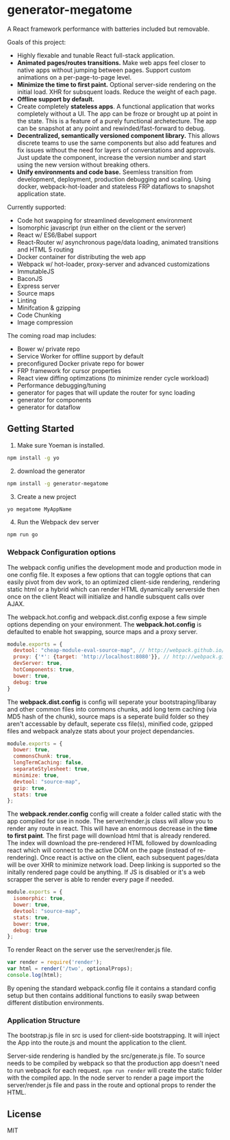 # generator-megatome 

A React framework performance with batteries included but removable.

Goals of this project:
* Highly flexable and tunable React full-stack application.
* **Animated pages/routes transitions.** Make web apps feel closer to native apps without jumping between pages. Support custom animations on a per-page-to-page level.
* **Minimize the time to first paint.** Optional server-side rendering on the initial load. XHR for subsquent loads. Reduce the weight of each page.
* **Offline support by default.**
* Create completely **stateless apps**. A functional application that works completely without a UI. The app can be froze or brought up at point in the state. This is a feature of a purely functional archetecture. The app can be snapshot at any point and rewinded/fast-forward to debug.
* **Decentralized, semantically versioned component library.** This allows discrete teams to use the same components but also add features and fix issues without the need for layers of converstations and approvals. Just update the component, increase the version number and start using the new version without breaking others.
* **Unify environments and code base.** Seemless transition from development, deployment, production debugging and scaling. Using docker, webpack-hot-loader and stateless FRP dataflows to snapshot application state.

Currently supported:
* Code hot swapping for streamlined development environment
* Isomorphic javascript (run either on the client or the server)
* React w/ ES6/Babel support
* React-Router w/ asynchronous page/data loading, animated transitions and HTML 5 routing
* Docker container for distributing the web app
* Webpack w/ hot-loader, proxy-server and advanced customizations
* ImmutableJS
* BaconJS
* Express server
* Source maps
* Linting
* Minifcation & gzipping
* Code Chunking 
* Image compression

The coming road map includes:
* Bower w/ private repo
* Service Worker for offline support by default
* preconfigured Docker private repo for bower
* FRP framework for cursor properties
* React view diffing optimzations (to minimize render cycle workload)
* Performance debugging/tuning
* generator for pages that will update the router for sync loading
* generator for components
* generator for dataflow


## Getting Started

1. Make sure Yoeman is installed.

```bash
npm install -g yo
```

2. download the generator

```bash
npm install -g generator-megatome
```

3. Create a new project

```bash
yo megatome MyAppName
```

4. Run the Webpack dev server

```bash
npm run go
```

### Webpack Configuration options

The webpack config unifies the development mode and production mode in one config file. It exposes a few options that can toggle options that can easily pivot from dev work, to an optimized client-side rendering, rendering static html or a hybrid which can render HTML dynamically serverside then once on the client React will initialize and handle subsquent calls over AJAX.

The webpack.hot.config and webpack.dist.config expose a few simple options depending on your environment. The __webpack.hot.config__ is defaulted to enable hot swapping, source maps and a proxy server. 

```javascript
module.exports = {
  devtool: "cheap-module-eval-source-map", // http://webpack.github.io/docs/configuration.html#devtool
  proxy: {'*': {target: 'http://localhost:8080'}}, // http://webpack.github.io/docs/webpack-dev-server.html#api
  devServer: true, 
  hotComponents: true, 
  bower: true,
  debug: true
}
````

The __webpack.dist.config__ is config will seperate your bootstraping/libaray and other common files into commons chunks, add long term caching (via MD5 hash of the chunk), source maps is a seperate build folder so they aren't accessable by default, seperate css file(s), minified code, gzipped files and webpack analyze stats about your project dependancies.  

```javascript
module.exports = {
  bower: true,
  commonsChunk: true,
  longTermCaching: false,
  separateStylesheet: true,
  minimize: true,
  devtool: "source-map",
  gzip: true,
  stats: true
};
````

The __webpack.render.config__ config will create a folder called static with the app compiled for use in node. The server/render.js class will allow you to render any route in react. This will have an enormous decrease in the **time to first paint**. The first page will download html that is already rendered. The index will download the pre-rendered HTML followed by downloading react which will connect to the active DOM on the page (instead of re-rendering). Once react is active on the client, each subsequent pages/data will be over XHR to minimize network load. Deep linking is supported so the initally rendered page could be anything. If JS is disabled or it's a web scrapper the server is able to render every page if needed.

```javascript
module.exports = {
  isomorphic: true,
  bower: true,
  devtool: "source-map",
  stats: true,
  bower: true,
  debug: true
};
````

To render React on the server use the server/render.js file.

```javascript
var render = require('render');
var html = render('/two', optionalProps);
console.log(html);
```

By opening the standard webpack.config file it contains a standard config setup but then contains additional functions to easily swap between different distibution environments.


### Application Structure

The bootstrap.js file in src is used for client-side bootstrapping. It will inject the App into the route.js and mount the application to the client.

Server-side rendering is handled by the src/generate.js file. To source needs to be compiled by webpack so that the production app doesn't need to run webpack for each request. `npm run render` will create the static folder with the compiled app. In the node server to render a page import the server/render.js file and pass in the route and optional props to render the HTML.



## License

MIT
